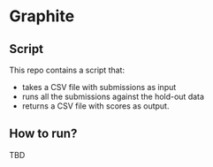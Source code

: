 # Graphite

## Script

This repo contains a script that:
* takes a CSV file with submissions as input
* runs all the submissions against the hold-out data
* returns a CSV file with scores as output.

## How to run?

TBD